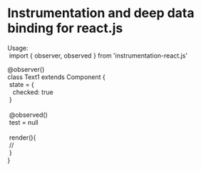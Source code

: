 # Instrumentation and deep data binding for react.js

Usage:<br>
     &nbsp;import { observer, observed } from 'instrumentation-react.js'

@observer()<br>
class Text1 extends Component {<br>
     &nbsp;state = {<br>
        &nbsp; &nbsp;checked: true<br>
     &nbsp;}<br>
    <br>
     &nbsp;@observed()<br>
     &nbsp;test = null <br>
    <br>
     &nbsp;render(){<br>
        &nbsp;//<br> 
     &nbsp;}<br>
}<br>